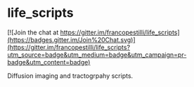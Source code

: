 life_scripts
============

[![Join the chat at https://gitter.im/francopestilli/life_scripts](https://badges.gitter.im/Join%20Chat.svg)](https://gitter.im/francopestilli/life_scripts?utm_source=badge&utm_medium=badge&utm_campaign=pr-badge&utm_content=badge)

Diffusion imaging and tractogrpahy scripts.
